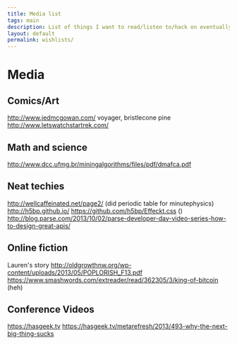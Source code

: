 ```yaml
---
title: Media list
tags: main
description: List of things I want to read/listen to/hack on eventually. Should remove as I get to them. Often they are things I hear about in conversation.
layout: default
permalink: wishlists/
---
```


# Media

## Comics/Art

http://www.jedmcgowan.com/ voyager, bristlecone pine
http://www.letswatchstartrek.com/

## Math and science

http://www.dcc.ufmg.br/miningalgorithms/files/pdf/dmafca.pdf

## Neat techies

http://wellcaffeinated.net/page2/ (did periodic table for minutephysics)
http://h5bp.github.io/
https://github.com/h5bp/Effeckt.css ()
http://blog.parse.com/2013/10/02/parse-developer-day-video-series-how-to-design-great-apis/

## Online fiction

Lauren's story http://oldgrowthnw.org/wp-content/uploads/2013/05/POPLORISH_F13.pdf
https://www.smashwords.com/extreader/read/362305/3/king-of-bitcoin (heh)

## Conference Videos

https://hasgeek.tv
https://hasgeek.tv/metarefresh/2013/493-why-the-next-big-thing-sucks